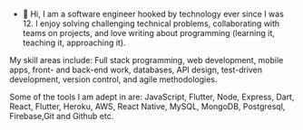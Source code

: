 - 👋 Hi, I am a software engineer hooked by technology ever since I was 12. I enjoy solving challenging technical problems, collaborating with teams on projects, and love writing about programming (learning it, teaching it, approaching it).

My skill areas include: Full stack programming, web development, mobile apps, front- and back-end work, databases, API design, test-driven development, version control, and agile methodologies.

Some of the tools I am adept in are: JavaScript, Flutter, Node, Express, Dart, React, Flutter, Heroku, AWS, React Native, MySQL, MongoDB, Postgresql, Firebase,Git and Github etc.

